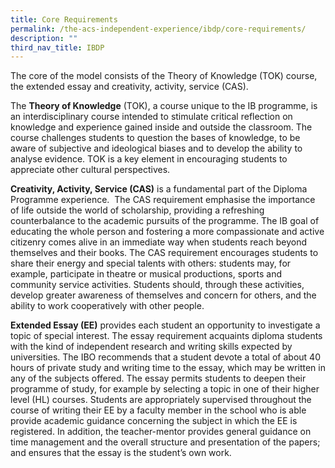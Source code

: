 ```yaml
---
title: Core Requirements
permalink: /the-acs-independent-experience/ibdp/core-requirements/
description: ""
third_nav_title: IBDP
---
```

The core of the model consists of the Theory of Knowledge (TOK) course, the extended essay and creativity, activity, service (CAS). 

The **Theory of Knowledge** (TOK), a course unique to the IB programme, is an interdisciplinary course intended to stimulate critical reflection on knowledge and experience gained inside and outside the classroom. The course challenges students to question the bases of knowledge, to be aware of subjective and ideological biases and to develop the ability to analyse evidence. TOK is a key element in encouraging students to appreciate other cultural perspectives. 

**Creativity, Activity, Service (CAS)** is a fundamental part of the Diploma Programme experience.  The CAS requirement emphasise the importance of life outside the world of scholarship, providing a refreshing counterbalance to the academic pursuits of the programme. The IB goal of educating the whole person and fostering a more compassionate and active citizenry comes alive in an immediate way when students reach beyond themselves and their books. The CAS requirement encourages students to share their energy and special talents with others: students may, for example, participate in theatre or musical productions, sports and community service activities. Students should, through these activities, develop greater awareness of themselves and concern for others, and the ability to work cooperatively with other people. 

**Extended Essay (EE)** provides each student an opportunity to investigate a topic of special interest. The essay requirement acquaints diploma students with the kind of independent research and writing skills expected by universities. The IBO recommends that a student devote a total of about 40 hours of private study and writing time to the essay, which may be written in any of the subjects offered. The essay permits students to deepen their programme of study, for example by selecting a topic in one of their higher level (HL) courses. Students are appropriately supervised throughout the course of writing their EE by a faculty member in the school who is able provide academic guidance concerning the subject in which the EE is registered. In addition, the teacher-mentor provides general guidance on time management and the overall structure and presentation of the papers; and ensures that the essay is the student’s own work.